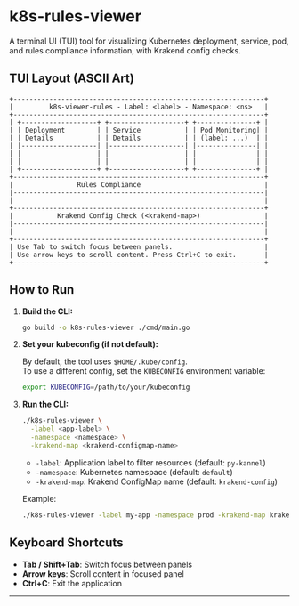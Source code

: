 # k8s-rules-viewer

A terminal UI (TUI) tool for visualizing Kubernetes deployment, service, pod, and rules compliance information, with Krakend config checks.

## TUI Layout (ASCII Art)

```
+---------------------------------------------------------------+
|         k8s-viewer-rules - Label: <label> - Namespace: <ns>   |
+---------------------------------------------------------------+
| +-------------------+ +-------------------+ +---------------+ |
| | Deployment        | | Service           | | Pod Monitoring| |
| | Details           | | Details           | | (label: ...)  | |
| |-------------------| |-------------------| |---------------| |
| |                   | |                   | |               | |
| |                   | |                   | |               | |
| +-------------------+ +-------------------+ +---------------+ |
+---------------------------------------------------------------+
|                Rules Compliance                               |
|---------------------------------------------------------------|
|                                                               |
+---------------------------------------------------------------+
|           Krakend Config Check (<krakend-map>)                |
|---------------------------------------------------------------|
|                                                               |
+---------------------------------------------------------------+
| Use Tab to switch focus between panels.                       |
| Use arrow keys to scroll content. Press Ctrl+C to exit.       |
+---------------------------------------------------------------+
```

## How to Run

1. **Build the CLI:**

   ```sh
   go build -o k8s-rules-viewer ./cmd/main.go
   ```

2. **Set your kubeconfig (if not default):**

   By default, the tool uses `$HOME/.kube/config`.  
   To use a different config, set the `KUBECONFIG` environment variable:

   ```sh
   export KUBECONFIG=/path/to/your/kubeconfig
   ```

3. **Run the CLI:**

   ```sh
   ./k8s-rules-viewer \
     -label <app-label> \
     -namespace <namespace> \
     -krakend-map <krakend-configmap-name>
   ```

   - `-label`: Application label to filter resources (default: `py-kannel`)
   - `-namespace`: Kubernetes namespace (default: `default`)
   - `-krakend-map`: Krakend ConfigMap name (default: `krakend-config`)

   Example:

   ```sh
   ./k8s-rules-viewer -label my-app -namespace prod -krakend-map krakend-prod
   ```

## Keyboard Shortcuts

- **Tab / Shift+Tab**: Switch focus between panels
- **Arrow keys**: Scroll content in focused panel
- **Ctrl+C**: Exit the application

---
